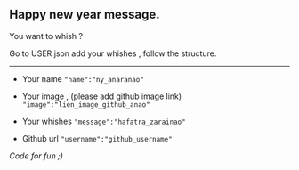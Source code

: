 ## Happy new year message.

You want to whish ?

Go to USER.json add your whishes , follow the structure.
___
- Your name ```"name":"ny_anaranao"```

- Your image , (please add github image link) ```"image":"lien_image_github_anao"```

- Your whishes ```"message":"hafatra_zarainao"```

- Github url ```"username":"github_username"```

*Code for fun ;)* 

